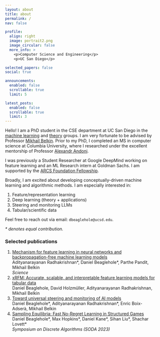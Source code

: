 ```yaml
---
layout: about
title: about
permalink: /
nav: false

profile:
  align: right
  image: portrait2.png
  image_circular: false
  more_info: >
    <p>Computer Science and Engineering</p>
    <p>UC San Diego</p>

selected_papers: false
social: true

announcements:
  enabled: false
  scrollable: true
  limit: 5

latest_posts:
  enabled: false
  scrollable: true
  limit: 3
---
```


Hello! I am a PhD student in the CSE department at UC San Diego in the [machine learning](https://datascience.ucsd.edu/research/faculty-research-areas/artificial-intelligence-and-machine-learning/) and [theory](https://cstheory.ucsd.edu/home.html) groups. I am very fortunate to be advised by Professor [Mikhail Belkin](http://misha.belkin-wang.org/). Prior to my PhD, I completed an MS in computer science at Columbia University, where I researched under the excellent mentorship of Professor [Alexandr Andoni](http://www.cs.columbia.edu/~andoni/).

I was previously a Student Researcher at Google DeepMind working on feature learning and an ML Research intern at Goldman Sachs. I am supported by the [ARCS Foundation Fellowship](https://san-diego.arcsfoundation.org).

Broadly, I am excited about developing conceptually-driven machine learning and algorithmic methods. I am especially interested in:

1. Feature/representation learning 
2. Deep learning (theory + applications)
3. Steering and monitoring LLMs
4. Tabular/scientific data

Feel free to reach out via email: `dbeaglehole@ucsd.edu`.

_\* denotes equal contribution._

### Selected publications

1. [Mechanism for feature learning in neural networks and backpropagation-free machine learning models](https://www.science.org/doi/10.1126/science.adi5639)  \
   Adityanarayanan Radhakrishnan\*, Daniel Beaglehole\*, Parthe Pandit, Mikhail Belkin  \
   _Science_
2. [xRFM: Accurate, scalable, and interpretable feature learning models for tabular data](https://arxiv.org/abs/2508.10053)  \
   Daniel Beaglehole, David Holzmüller, Adityanarayanan Radhakrishnan, Mikhail Belkin
3. [Toward universal steering and monitoring of AI models](https://arxiv.org/abs/2502.03708)  \
   Daniel Beaglehole\*, Adityanarayanan Radhakrishnan\*, Enric Boix-Adserà, Mikhail Belkin
4. [Sampling Equilibria: Fast No-Regret Learning in Structured Games](https://arxiv.org/abs/2201.10758)  \
   Daniel Beaglehole\*, Max Hopkins\*, Daniel Kane\*, Sihan Liu\*, Shachar Lovett\*  \
   _Symposium on Discrete Algorithms (SODA 2023)_
